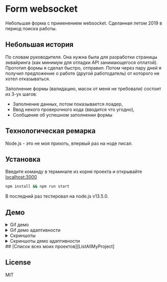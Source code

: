 # Form websocket

Небольшая форма с применением websocket. Сделанная летом 2019 в период поиска работы.
## Небольшая история
По словам руководителя. Она нужна была для разработки страницы эквайринга (как минимум для отладки API занимающегося оплатой). Прототип формы я сделал быстро, отправил. Потом через пару дней я
 получил предложение о работе (другой работодатель) от которого не хотел отказываться.
 
Заполнение формы (валидацию, масок от меня не требовали) состоит из 3-ух шагов: 
  - Заполнение данных, потом показывается лоадер, 
  - Ввод некого проверочного кода (вводится что угодно),
  - Сообщение об успешном заполнении формы

## Технологическая ремарка
Node.js - это не моя прихоть, впервый раз на ноде писал.

## Установка
Введите команду в терминале из корня проекта и открывайте [localhost:3000][localhost]
```bash
npm install && npm run start
```
В последний раз тестировал на node.js v13.5.0.
## Демо

<details>
  <summary>Gif демо</summary>
  
  ![gif demo][GifDemo]
</details>

<details>
  <summary>Gif демо адаптивности</summary>
  
  ![gif adaptive demo][GifAdaptiveDemo]
</details>

<details>
  <summary>Скриншоты</summary>
  
  ![first step screenshot][FirstStep]
  
  ![second step screenshot][SecondStep]
  
  ![third step screenshot][ThirdStep]
  
  ![fourth step screenshot][FourthStep]
</details>

<details>
  <summary>Скриншоты демо адаптивности</summary>
  
  ![xl][XL]
  
  ![lg][LG]
  
  ![md][MD]
  
  ![xs][XS]
</details>
## [Список всех моих проектов][ListAllMyProject]

License
----
MIT

[ListAllMyProject]:<https://github.com/iebrosalin/all_public_projects>

[GifDemo]:<https://github.com/iebrosalin/public_web/blob/backend/pure_php/form_websocket/descriptions/demo.gif>
[GifAdaptiveDemo]:<https://github.com/iebrosalin/public_web/blob/frontend/form_websocket/descriptions/adaptive_demo.gif>

[FirstStep]:<https://github.com/iebrosalin/public_web/blob/backend/pure_php/form_websocket/descriptions/first_step.png>
[SecondStep]:<https://github.com/iebrosalin/public_web/blob/backend/pure_php/form_websocket/descriptions/second_step.png>
[ThirdStep]:<https://github.com/iebrosalin/public_web/blob/backend/pure_php/form_websocket/descriptions/third_step.png>
[FourthStep]:<https://github.com/iebrosalin/public_web/blob/backend/pure_php/form_websocket/descriptions/fourth_step.png>

[XL]:<https://github.com/iebrosalin/public_web/blob/frontend/form_websocket/descriptions/xl.png>
[LG]:<https://github.com/iebrosalin/public_web/blob/frontend/form_websocket/descriptions/lg.png>
[MD]:<https://github.com/iebrosalin/public_web/blob/frontend/form_websocket/descriptions/md.png>
[XS]:<https://github.com/iebrosalin/public_web/blob/frontend/form_websocket/descriptions/xs.png>

[localhost]:<http://localhost:3000>
